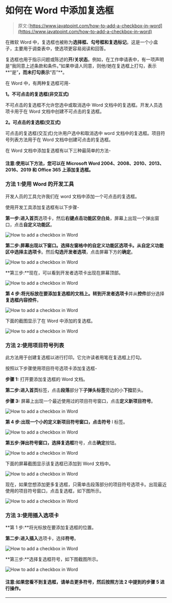 # 如何在 Word 中添加复选框

> 原文:[https://www.javatpoint.com/how-to-add-a-checkbox-in-word](https://www.javatpoint.com/how-to-add-a-checkbox-in-word)

在微软 Word 中，复选框也被称为**选择框、勾号框和复选标记**。这是一个小盒子，主要用于调查表中，使选项更容易阅读和回答。

复选框也用于指示问题或陈述的**开/关状态**。例如，在工作申请表中，有一项声明是“我同意上述条款和条件。”如果申请人同意，则他/她在复选框上打勾，表示**“是”**，而未打勾表示**“否”**。

在 Word 中，有两种复选框可用-

**1。不可点击的复选框(非交互式)**

不可点击的复选框不允许您选中或取消选中 Word 文档中的复选框。开发人员选项卡用于在 Word 文档中创建不可点击的复选框。

**2。可点击的复选框(交互式)**

可点击的复选框(交互式)允许用户选中和取消选中 word 文档中的复选框。项目符号列表方法用于在 Word 文档中创建可点击的复选框。

在 Word 文档中添加复选框有以下三种最简单的方法-

#### 注意:使用以下方法，您可以在 Microsoft Word 2004、2008、2010、2013、2016、2019 和 Office 365 上添加复选框。

### 方法 1:使用 Word 的开发工具

开发人员的工具允许我们在 word 文档中添加一个可点击的复选框。

使用开发工具添加复选框有以下步骤-

**第一步:**进入**首页**选项卡，然后**右键点击功能区空白处**，屏幕上出现一个弹出窗口，点击**自定义功能区**。

![How to add a checkbox in Word](../Images/5c633ba1b0e221fac49a0428e10a95d3.png)

**第二步:**屏幕出现以下窗口。**选择左窗格中的自定义功能区**选项卡。从自定义功能区中选择**主选项卡**。然后**勾选开发者选项**，点击屏幕下方的**确定**。

![How to add a checkbox in Word](../Images/1ff6b5f9baa1442bba61c981405e92c9.png)

**第三步:**现在，可以看到开发者选项卡出现在屏幕顶部。

![How to add a checkbox in Word](../Images/70ad9c07189f6fb8efb9b038fc2213bd.png)

**第 4 步:**将光标放在要添加复选框的文档上。转到**开发者选项卡**并从**控件**部分选择**复选框内容控件**。

![How to add a checkbox in Word](../Images/56d990e34ccfd5de1c01be7c250d7a97.png)

下面的截图显示了在 Word 中添加的复选框。

![How to add a checkbox in Word](../Images/b894058f948095a7d9123c383f089f87.png)

### 方法 2:使用项目符号列表

此方法用于创建复选框以进行打印。它允许读者用笔在复选框上打勾。

按照以下步骤使用项目符号选项卡添加复选框-

**步骤 1:** 打开要添加复选框的 Word 文档。

**第二步:**进入**首页**标签，点击**段落**部分下**子弹头标签**旁边的小**下拉**箭头。

**步骤 3:** 屏幕上出现一个最近使用过的项目符号窗口，点击**定义新项目符号**。

![How to add a checkbox in Word](../Images/b70395725f734d9b7efb74269ff23d3c.png)

**第 4 步:**出现一个小的定义新项目符号窗口，点击**符号** l 标签。

![How to add a checkbox in Word](../Images/b71148bd51d32ce5cfd339a362a02d6e.png)

**第五步:**弹出符号窗口，选择**复选框**符号，点击**确定**按钮。

![How to add a checkbox in Word](../Images/694cfb3fbb96d140922d77b3243ee7e0.png)

下面的屏幕截图显示该复选框已添加到 Word 文档中。

![How to add a checkbox in Word](../Images/8f3253321c1826f94e1a7e30518271be.png)

现在，如果您想添加更多复选框，只需单击段落部分的项目符号选项卡。出现最近使用的项目符号窗口，点击复选框，如下图所示。

![How to add a checkbox in Word](../Images/298411e7abbb2f0ad14f099707d1cb61.png)

### 方法 3:使用插入选项卡

**第 1 步:**将光标放在要添加复选框的位置。

**第二步:**进入**插入**选项卡，选择**符号**。

![How to add a checkbox in Word](../Images/a4507875db25b9515357f9c053d27828.png)

**第三步:**选择复选框符号，如下图截图所示。

![How to add a checkbox in Word](../Images/8356ed34f6d3c406cbf4c20bff36f174.png)

#### 注意:如果您看不到复选框，请单击更多符号，然后按照方法 2 中提到的步骤 5 进行操作。

* * *
